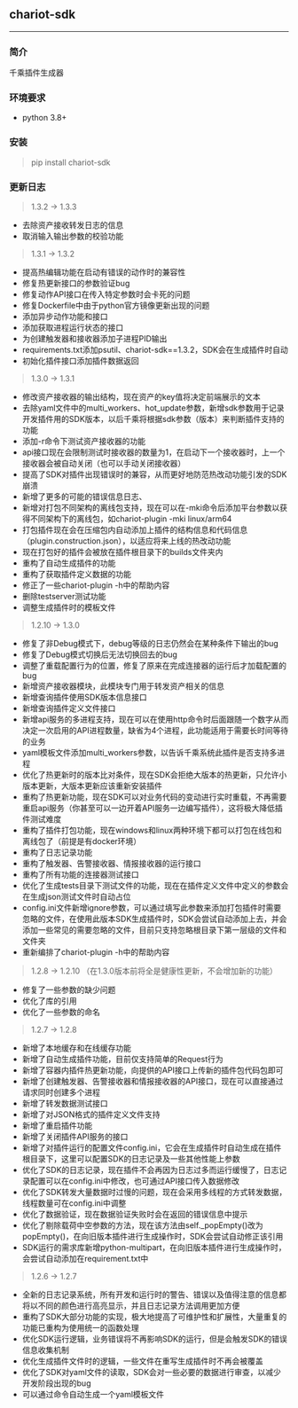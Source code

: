 ## chariot-sdk

---

### 简介
千乘插件生成器

### 环境要求
- python 3.8+

### 安装
> pip install chariot-sdk

### 更新日志

> 1.3.2 -> 1.3.3

- 去除资产接收转发日志的信息
- 取消输入输出参数的校验功能

> 1.3.1 -> 1.3.2

- 提高热编辑功能在启动有错误的动作时的兼容性
- 修复热更新接口的参数验证bug
- 修复动作API接口在传入特定参数时会卡死的问题
- 修复Dockerfile中由于python官方镜像更新出现的问题
- 添加异步动作功能和接口
- 添加获取进程运行状态的接口
- 为创建触发器和接收器添加子进程PID输出
- requirements.txt添加psutil、chariot-sdk==1.3.2，SDK会在生成插件时自动
- 初始化插件接口添加插件数据返回

> 1.3.0 -> 1.3.1

- 修改资产接收器的输出结构，现在资产的key值将决定前端展示的文本
- 去除yaml文件中的multi_workers、hot_update参数，新增sdk参数用于记录开发插件用的SDK版本，以后千乘将根据sdk参数（版本）来判断插件支持的功能
- 添加-r命令下测试资产接收器的功能
- api接口现在会限制测试时接收器的数量为1，在启动下一个接收器时，上一个接收器会被自动关闭（也可以手动关闭接收器）
- 提高了SDK对插件出现错误时的兼容，从而更好地防范热改动功能引发的SDK崩溃
- 新增了更多的可能的错误信息日志、
- 新增对打包不同架构的离线包支持，现在可以在-mki命令后添加平台参数以获得不同架构下的离线包，如chariot-plugin -mki linux/arm64
- 打包插件现在会在压缩包内自动添加上插件的结构信息和代码信息（plugin.construction.json），以适应将来上线的热改动功能
- 现在打包好的插件会被放在插件根目录下的builds文件夹内
- 重构了自动生成插件的功能
- 重构了获取插件定义数据的功能
- 修正了一些chariot-plugin -h中的帮助内容
- 删除testserver测试功能
- 调整生成插件时的模板文件

> 1.2.10 -> 1.3.0

- 修复了非Debug模式下，debug等级的日志仍然会在某种条件下输出的bug
- 修复了Debug模式切换后无法切换回去的bug
- 调整了重载配置行为的位置，修复了原来在完成连接器的运行后才加载配置的bug
- 新增资产接收器模块，此模块专门用于转发资产相关的信息
- 新增查询插件使用SDK版本信息接口
- 新增查询插件定义文件接口
- 新增api服务的多进程支持，现在可以在使用http命令时后面跟随一个数字从而决定一次启用的API进程数量，缺省为4个进程，此功能适用于需要长时间等待的业务
- yaml模板文件添加multi_workers参数，以告诉千乘系统此插件是否支持多进程
- 优化了热更新时的版本比对条件，现在SDK会拒绝大版本的热更新，只允许小版本更新，大版本更新应该重新安装插件
- 重构了热更新功能，现在SDK可以对业务代码的变动进行实时重载，不再需要重启api服务（你甚至可以一边开着API服务一边编写插件），这将极大降低插件测试难度
- 重构了插件打包功能，现在windows和linux两种环境下都可以打包在线包和离线包了（前提是有docker环境）
- 重构了日志记录功能
- 重构了触发器、告警接收器、情报接收器的运行接口
- 重构了所有功能的连接器测试接口
- 优化了生成tests目录下测试文件的功能，现在在插件定义文件中定义的参数会在生成json测试文件时自动占位
- config.ini文件新增ignore参数，可以通过填写此参数来添加打包插件时需要忽略的文件，在使用此版本SDK生成插件时，SDK会尝试自动添加上去，并会添加一些常见的需要忽略的文件，目前只支持忽略根目录下第一层级的文件和文件夹
- 重新编排了chariot-plugin -h中的帮助内容

> 1.2.8 -> 1.2.10 （在1.3.0版本前将全是健康性更新，不会增加新的功能）

- 修复了一些参数的缺少问题
- 优化了库的引用
- 优化了一些参数的命名

> 1.2.7 -> 1.2.8

- 新增了本地缓存和在线缓存功能
- 新增了自动生成插件功能，目前仅支持简单的Request行为
- 新增了容器内插件热更新功能，向提供的API接口上传新的插件包代码包即可
- 新增了创建触发器、告警接收器和情报接收器的API接口，现在可以直接通过请求同时创建多个进程
- 新增了转发数据测试接口
- 新增了对JSON格式的插件定义文件支持
- 新增了重启插件功能
- 新增了关闭插件API服务的接口
- 新增了对插件运行的配置文件config.ini，它会在生成插件时自动生成在插件根目录下，这里可以配置SDK的日志记录及一些其他性能上参数
- 优化了SDK的日志记录，现在插件不会再因为日志过多而运行缓慢了，日志记录配置可以在config.ini中修改，也可通过API接口传入数据修改
- 优化了SDK转发大量数据时过慢的问题，现在会采用多线程的方式转发数据，线程数量可在config.ini中调整
- 优化了数据验证，现在数据验证失败时会在返回的错误信息中提示
- 优化了剔除载荷中空参数的方法，现在该方法由self._popEmpty()改为popEmpty()，在向旧版本插件进行生成操作时，SDK会尝试自动修正该引用
- SDK运行的需求库新增python-multipart，在向旧版本插件进行生成操作时，会尝试自动添加在requirement.txt中

> 1.2.6 -> 1.2.7

- 全新的日志记录系统，所有开发和运行时的警告、错误以及值得注意的信息都将以不同的颜色进行高亮显示，并且日志记录方法调用更加方便
- 重构了SDK大部分功能的实现，极大地提高了可维护性和扩展性，大量重复的功能已重构为使用统一的函数处理
- 优化SDK运行逻辑，业务错误将不再影响SDK的运行，但是会触发SDK的错误信息收集机制
- 优化生成插件文件时的逻辑，一些文件在重写生成插件时不再会被覆盖
- 优化了SDK对yaml文件的读取，SDK会对一些必要的数据进行审查，以减少开发阶段出现的bug
- 可以通过命令自动生成一个yaml模板文件
